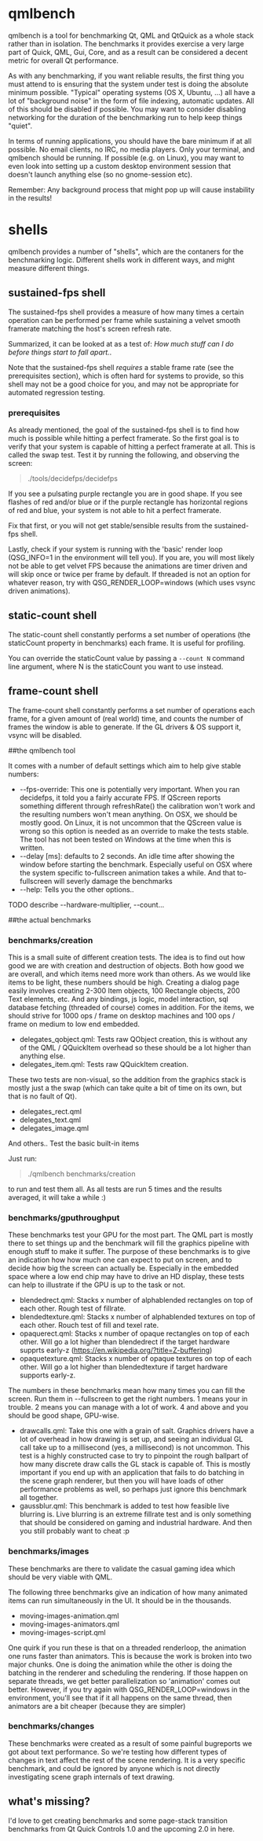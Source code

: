 # qmlbench

qmlbench is a tool for benchmarking Qt, QML and QtQuick as a whole stack rather
than in isolation. The benchmarks it provides exercise a very large part of
Quick, QML, Gui, Core, and as a result can be considered a decent metric for
overall Qt performance.

As with any benchmarking, if you want reliable results, the first thing you must
attend to is ensuring that the system under test is doing the absolute minimum
possible. "Typical" operating systems (OS X, Ubuntu, ...) all have a lot of
"background noise" in the form of file indexing, automatic updates. All of this
should be disabled if possible. You may want to consider disabling networking
for the duration of the benchmarking run to help keep things "quiet".

In terms of running applications, you should have the bare minimum if at all
possible. No email clients, no IRC, no media players. Only your terminal, and
qmlbench should be running. If possible (e.g. on Linux), you may want to even
look into setting up a custom desktop environment session that doesn't launch
anything else (so no gnome-session etc).

Remember: Any background process that might pop up will cause instability in
the results!

# shells

qmlbench provides a number of "shells", which are the contaners for the
benchmarking logic. Different shells work in different ways, and might measure
different things.

## sustained-fps shell

The sustained-fps shell provides a measure of how many times a certain operation
can be performed per frame while sustaining a velvet smooth framerate matching the
host's screen refresh rate.

Summarized, it can be looked at as a test of:
*How much stuff can I do before things start to fall apart.*.

Note that the sustained-fps shell _requires_ a stable frame rate (see the
prerequisites section), which is often hard for systems to provide, so this
shell may not be a good choice for you, and may not be appropriate for automated
regression testing.

### prerequisites

As already mentioned, the goal of the sustained-fps shell is to find how much is
possible while hitting a perfect framerate. So the first goal is to verify
that your system is capable of hitting a perfect framerate at all. This is
called the swap test. Test it by running the following, and observing the screen:

> ./tools/decidefps/decidefps

If you see a pulsating purple rectangle you are in good shape. If you see
flashes of red and/or blue or if the purple rectangle has horizontal regions
of red and blue, your system is not able to hit a perfect framerate.

Fix that first, or you will not get stable/sensible results from the
sustained-fps shell.

Lastly, check if your system is running with the 'basic' render loop
(QSG_INFO=1 in the environment will tell you). If you are, you will most likely
not be able to get velvet FPS because the animations are timer driven and will
skip once or twice per frame by default. If threaded is not an option for
whatever reason, try with QSG_RENDER_LOOP=windows (which uses vsync driven
animations).

## static-count shell

The static-count shell constantly performs a set number of operations (the
staticCount property in benchmarks) each frame. It is useful for profiling.

You can override the staticCount value by passing a `--count N` command line
argument, where N is the staticCount you want to use instead.

## frame-count shell

The frame-count shell constantly performs a set number of operations each frame,
for a given amount of (real world) time, and counts the number of frames the
window is able to generate. If the GL drivers & OS support it, vsync will be
disabled.

##the qmlbench tool

It comes with a number of default settings which aim to help give stable numbers:

- --fps-override: This one is potentially very important. When you ran decidefps,
it told you a fairly accurate FPS. If QScreen reports something different through refreshRate() the calibration won't work and the resulting numbers won't mean anything. On OSX, we should be mostly good. On Linux, it is not uncommon that the QScreen value is wrong so this option is needed as an override to make the tests stable. The tool has not been tested on Windows at the time when this is written.
- --delay [ms]: defaults to 2 seconds. An idle time after showing the window before starting the benchmark. Especially useful on OSX where the system specific to-fullscreen animation takes a while. And that to-fullscreen will severly damage the benchmarks
- --help: Tells you the other options..

TODO describe --hardware-multiplier, --count...

##the actual benchmarks

### benchmarks/creation

This is a small suite of different creation tests. The idea is to find out how good we are with creation and destruction of objects. Both how good we are overall, and which items need more work than others. As we would like items to be light, these numbers should be high. Creating a dialog page easily involves creating 2-300 Item objects, 100 Rectangle objects, 200 Text elements, etc. And any bindings, js logic, model interaction, sql database fetching (threaded of course) comes in addition. For the items, we should strive for 1000 ops / frame on desktop machines and 100 ops / frame on medium to low end embedded. 

- delegates_qobject.qml: Tests raw QObject creation, this is without any of the QML / QQuickItem overhead so these should be a lot higher than anything else.
- delegates_item.qml: Tests raw QQuickItem creation. 

These two tests are non-visual, so the addition from the graphics stack is mostly just a the swap (which can take quite a bit of time on its own, but that is no fault of Qt).

- delegates_rect.qml
- delegates_text.qml
- delegates_image.qml

And others.. Test the basic built-in items

Just run:

> ./qmlbench benchmarks/creation

to run and test them all. As all tests are run 5 times and the results averaged, it will take a while :)


### benchmarks/gputhroughput

These benchmarks test your GPU for the most part. The QML part is mostly there to set things up and the benchmark will fill the graphics pipeline with enough stuff to make it suffer. The purpose of these benchmarks is to give an indication how how much one can expect to put on screen, and to decide how big the screen can actually be. Especially in the embedded space where a low end chip may have to drive an HD display, these tests can help to illustrate if the GPU is up to the task or not.

- blendedrect.qml: Stacks x number of alphablended rectangles on top of each other. Rough test of fillrate. 
- blendedtexture.qml: Stacks x number of alphablended textures on top of each other. Rouch test of fill and texel rate.  
- opaquerect.qml: Stacks x number of opaque rectangles on top of each other. Will go a lot higher than blendedrect if the target hardware supprts early-z (https://en.wikipedia.org/?title=Z-buffering)
- opaquetexture.qml: Stacks x number of opaque textures on top of each other. Will go a lot higher than blendedtexture if target hardware supports early-z.

The numbers in these benchmarks mean how many times you can fill the screen. Run them in --fullscreen to get the right numbers. 1 means your in trouble. 2 means you can manage with a lot of work. 4 and above and you should be good shape, GPU-wise.

- drawcalls.qml: Take this one with a grain of salt. Graphics drivers have a lot of overhead in how drawing is set up, and seeing an individual GL call take up to a millisecond (yes, a millisecond) is not uncommon. This test is a highly constructed case to try to pinpoint the rough ballpart of how many discrete draw calls the GL stack is capable of. This is mostly important if you end up with an application that fails to do batching in the scene graph renderer, but then you will have loads of other performance problems as well, so perhaps just ignore this benchmark all together. 
- gaussblur.qml: This benchmark is added to test how feasible live blurring is. Live blurring is an extreme fillrate test and is only something that should be considered on gaming and industrial hardware. And then you still probably want to cheat :p

### benchmarks/images

These benchmarks are there to validate the casual gaming idea which should be very viable with QML. 

The following three benchmarks give an indication of how many animated items can run simultaneously in the UI. It should be in the thousands. 

- moving-images-animation.qml
- moving-images-animators.qml
- moving-images-script.qml

One quirk if you run these is that on a threaded renderloop, the animation one runs faster than animators. This is because the work is broken into two major chunks. One is doing the animation while the other is doing the batching in the renderer and scheduling the rendering. If those happen on separate threads, we get better parallelization so 'animation' comes out better. However, if you try again with QSG_RENDER_LOOP=windows in the environment, you'll see that if it all happens on the same thread, then animators are a bit cheaper (because they are simpler)

### benchmarks/changes

These benchmarks were created as a result of some painful bugreports we got about text performance. So we're testing how different types of changes in text affect the rest of the scene rendering. It is a very specific benchmark, and could be ignored by anyone which is not directly investigating scene graph internals of text drawing.

## what's missing?

I'd love to get creating benchmarks and some page-stack transition benchmarks from Qt Quick Controls 1.0 and the upcoming 2.0 in here.
